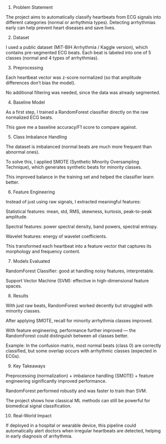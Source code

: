 1. Problem Statement

The project aims to automatically classify heartbeats from ECG signals into different categories (normal or arrhythmia types). Detecting arrhythmias early can help prevent heart diseases and save lives.

2. Dataset

I used a public dataset (MIT-BIH Arrhythmia / Kaggle version), which contains pre-segmented ECG beats. Each beat is labeled into one of 5 classes (normal and 4 types of arrhythmias).

3. Preprocessing

Each heartbeat vector was z-score normalized (so that amplitude differences don’t bias the model).

No additional filtering was needed, since the data was already segmented.

4. Baseline Model

As a first step, I trained a RandomForest classifier directly on the raw normalized ECG beats.

This gave me a baseline accuracy/F1 score to compare against.

5. Class Imbalance Handling

The dataset is imbalanced (normal beats are much more frequent than abnormal ones).

To solve this, I applied SMOTE (Synthetic Minority Oversampling Technique), which generates synthetic beats for minority classes.

This improved balance in the training set and helped the classifier learn better.

6. Feature Engineering

Instead of just using raw signals, I extracted meaningful features:

Statistical features: mean, std, RMS, skewness, kurtosis, peak-to-peak amplitude.

Spectral features: power spectral density, band powers, spectral entropy.

Wavelet features: energy of wavelet coefficients.

This transformed each heartbeat into a feature vector that captures its morphology and frequency content.

7. Models Evaluated

RandomForest Classifier: good at handling noisy features, interpretable.

Support Vector Machine (SVM): effective in high-dimensional feature spaces.

8. Results

With just raw beats, RandomForest worked decently but struggled with minority classes.

After applying SMOTE, recall for minority arrhythmia classes improved.

With feature engineering, performance further improved — the RandomForest could distinguish between all classes better.

Example: In the confusion matrix, most normal beats (class 0) are correctly classified, but some overlap occurs with arrhythmic classes (expected in ECGs).

9. Key Takeaways

Preprocessing (normalization) + imbalance handling (SMOTE) + feature engineering significantly improved performance.

RandomForest performed robustly and was faster to train than SVM.

The project shows how classical ML methods can still be powerful for biomedical signal classification.

10. Real-World Impact

If deployed in a hospital or wearable device, this pipeline could automatically alert doctors when irregular heartbeats are detected, helping in early diagnosis of arrhythmia.
